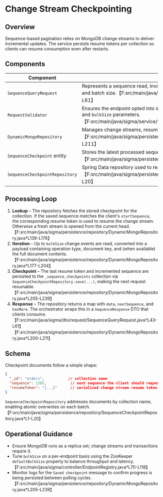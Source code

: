 # Change Stream Checkpointing

## Overview

Sequence-based pagination relies on MongoDB change streams to deliver incremental updates. The service persists resume tokens per collection so clients can resume consumption even after restarts.

## Components

| Component | Role |
|-----------|------|
| `SequenceQueryRequest` | Represents a sequence read, invoking the repository with the requested start sequence and batch size.【F:src/main/java/sigma/dto/request/SequenceQueryRequest.java†L17-L61】 |
| `RequestValidator` | Ensures the endpoint opted into sequence queries and enforces sane bounds on `sequence` and `bulkSize` parameters.【F:src/main/java/sigma/service/validation/RequestValidator.java†L39-L71】 |
| `DynamicMongoRepository` | Manages change streams, resume tokens, and response envelopes.【F:src/main/java/sigma/persistence/repository/DynamicMongoRepository.java†L115-L211】 |
| `SequenceCheckpoint` entity | Stores the latest processed sequence and resume token for each collection.【F:src/main/java/sigma/persistence/entity/SequenceCheckpoint.java†L1-L36】 |
| `SequenceCheckpointRepository` | Spring Data repository used to read/write checkpoint documents.【F:src/main/java/sigma/persistence/repository/SequenceCheckpointRepository.java†L1-L20】 |

## Processing Loop

1. **Lookup** – The repository fetches the stored checkpoint for the collection. If the saved sequence matches the client's `startSequence`, the corresponding resume token is used to resume the change stream. Otherwise a fresh stream is opened from the current head.【F:src/main/java/sigma/persistence/repository/DynamicMongoRepository.java†L139-L176】
2. **Iteration** – Up to `bulkSize` change events are read, converted into a payload containing operation type, document key, and (when available) the full document contents.【F:src/main/java/sigma/persistence/repository/DynamicMongoRepository.java†L177-L204】
3. **Checkpoint** – The last resume token and incremented sequence are persisted to the `_sequence_checkpoints` collection via `SequenceCheckpointRepository.save(...)`, making the next request resumable.【F:src/main/java/sigma/persistence/repository/DynamicMongoRepository.java†L205-L239】
4. **Response** – The repository returns a map with `data`, `nextSequence`, and `hasMore`. The orchestrator wraps this in a `SequenceResponse` DTO that clients consume.【F:src/main/java/sigma/dto/request/SequenceQueryRequest.java†L43-L61】【F:src/main/java/sigma/persistence/repository/DynamicMongoRepository.java†L200-L211】

## Schema

Checkpoint documents follow a simple shape:

```json
{
  "_id": "orders",           // collection name
  "sequence": 1285,           // next sequence the client should request
  "resumeToken": "{...}"      // serialized change stream resume token
}
```

`SequenceCheckpointRepository` addresses documents by collection name, enabling atomic overwrites on each batch.【F:src/main/java/sigma/persistence/repository/SequenceCheckpointRepository.java†L1-L20】

## Operational Guidance

- Ensure MongoDB runs as a replica set; change streams and transactions require it.
- Tune `bulkSize` on a per-endpoint basis using the ZooKeeper `defaultBulkSize` property to balance throughput and latency.【F:src/main/java/sigma/controller/EndpointRegistry.java†L70-L118】
- Monitor logs for the `Saved checkpoint` message to confirm progress is being persisted between polling cycles.【F:src/main/java/sigma/persistence/repository/DynamicMongoRepository.java†L205-L239】
